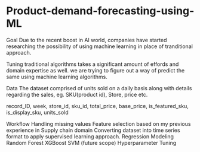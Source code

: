 # Product-demand-forecasting-using-ML
Goal
Due to the recent boost in AI world, companies have started researching the possibility of using machine learning in place of tranditional approach.

Tuning traditional algorithms takes a significant amount of effords and domain expertise as well. we are trying to figure out a way of predict the same using machine learning algorithms.

Data
The dataset comprised of units sold on a daily basis along with details regarding the sales, eg. SKU(product id), Store, price etc.

record_ID, week, store_id, sku_id, total_price, base_price, is_featured_sku, is_display_sku, units_sold

Workflow
Handling missing values
Feature selection based on my previous experience in Supply chain domain
Converting dataset into time series format to apply supervised learning approach.
Regression Modeling
Random Forest
XGBoost
SVM (future scope)
Hyperparameter Tuning


